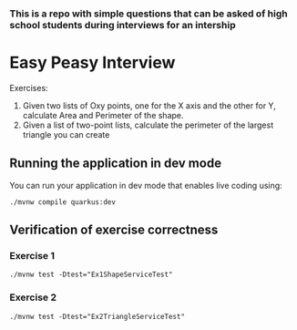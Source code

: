 ### This is a repo with simple questions that can be asked of high school students during interviews for an intership

# Easy Peasy Interview

Exercises:
1. Given two lists of Oxy points, one for the X axis and the other for Y, calculate Area and Perimeter of the shape.
2. Given a list of two-point lists, calculate the perimeter of the largest triangle you can create

## Running the application in dev mode

You can run your application in dev mode that enables live coding using:
```shell script
./mvnw compile quarkus:dev
```

## Verification of exercise correctness

### Exercise 1
```shell script
./mvnw test -Dtest="Ex1ShapeServiceTest"
```

### Exercise 2
```shell script
./mvnw test -Dtest="Ex2TriangleServiceTest"
```